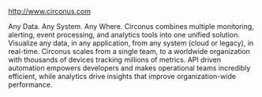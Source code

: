 
http://www.circonus.com

Any Data. Any System. Any Where. Circonus combines multiple monitoring, alerting, event processing, and analytics tools into one unified solution. Visualize any data, in any application, from any system (cloud or legacy), in real-time. Circonus scales from a single team, to a worldwide organization with thousands of devices tracking millions of metrics. API driven automation empowers developers and makes operational teams incredibly efficient, while analytics drive insights that improve organization-wide performance.
